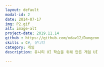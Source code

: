```yaml
---
layout: default
modal-id: 2
date: 2014-07-17
img: P2.gif
alt: image-alt
project-date: 2019.11.14
github : https://github.com/odav12/Dungeon
skills : C#, 유니티
category: 게임
description: 유니티 UI 학습을 위해 만든 게임 UI

---
```

